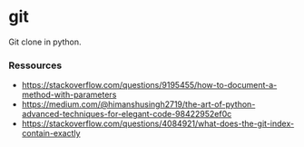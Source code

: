 # git
Git clone in python.

### Ressources

- https://stackoverflow.com/questions/9195455/how-to-document-a-method-with-parameters
- https://medium.com/@himanshusingh2719/the-art-of-python-advanced-techniques-for-elegant-code-98422952ef0c
- https://stackoverflow.com/questions/4084921/what-does-the-git-index-contain-exactly